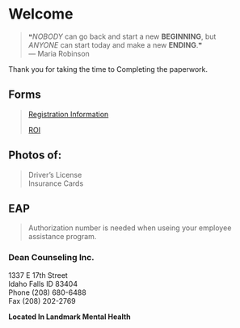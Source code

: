 # Welcome

> ❝*NOBODY* can go back and start a new **BEGINNING**, but         
> *ANYONE* can start today and make a new **ENDING**.❞  
                                          — Maria Robinson

Thank you for taking the time to Completing the paperwork.
 
## Forms
    
> [Registration Information](https://dcitd.github.io/Registration/)
>  
>[ROI](https://dcitd.github.io/ROI/)

## Photos of:

> Driver’s License     
> Insurance Cards    
   

## EAP

> Authorization number is needed when useing your employee assistance program.


### Dean Counseling Inc.   
1337 E 17th Street   
Idaho Falls ID 83404      
Phone (208) 680-6488    
Fax (208) 202-2769   

**Located In Landmark Mental Health**
